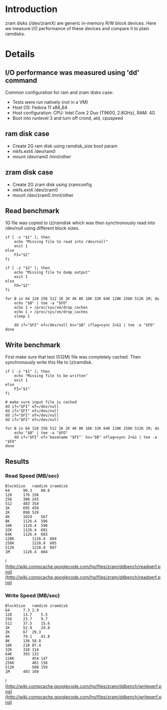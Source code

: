 # Introduction #

zram disks (/dev/zramX) are generic in-memory R/W block devices. Here we measure I/O performance of these devices and compare it to plain ramdisks.

# Details #

## I/O performance was measured using 'dd' command ##

Common configuration for ram and zram disks case:
  * Tests were run natively (not in a VM)
  * Host OS: Fedora 11 x86\_64
  * Host configuration: CPU: Intel Core 2 Duo (T9600, 2.8GHz), RAM: 4G
  * Boot into runlevel 3 and turn off crond, atd, cpuspeed

## ram disk case ##
  * Create 2G ram disk using ramdisk\_size boot param
  * mkfs.ext4 /dev/ram0
  * mount /dev/ram0 /mnt/other

## zram disk case ##
  * Create 2G zram disk using zramconfig
  * mkfs.ext4 /dev/zram0
  * mount /dev/zram0 /mnt/other


## Read benchmark ##
1G file was copied to (z)ramdisk which was then synchronously read into /dev/null using different block sizes.
```
if [ -z "$1" ]; then
	echo "Missing file to read into /dev/null"
	exit 1
else
	FI="$1"
fi

if [ -z "$2" ]; then
	echo "Missing file to dump output"
	exit 1
else
	FO="$2"
fi

for B in 64 128 256 512 1K 2K 4K 8K 16K 32K 64K 128K 256K 512K 1M; do
	echo "$B" | tee -a "$FO"
	echo 1 > /proc/sys/vm/drop_caches
	echo 1 > /proc/sys/vm/drop_caches
	sleep 1

	dd if="$FI" of=/dev/null bs="$B" iflag=sync 2>&1 | tee -a "$FO"
done
```

## Write benchmark ##
First make sure that test (512M) file was completely cached. Then synchronously write this file to (z)ramdisk.
```
if [ -z "$1" ]; then
	echo "Missing file to be written"
	exit 1
else
	FI="$1"
fi

# make sure input file is cached
dd if="$FI" of=/dev/null
dd if="$FI" of=/dev/null
dd if="$FI" of=/dev/null
dd if="$FI" of=/dev/null

for B in 64 128 256 512 1K 2K 4K 8K 16K 32K 64K 128K 256K 512K 1M; do
	echo "$B" | tee -a "$FO"
	dd if="$FI" of=`basename "$FI"` bs="$B" oflag=sync 2>&1 | tee -a "$FO"
done
```

## Results ##

### Read Speed (MB/sec) ###
```
BlockSize	ramdisk	zramdisk
64		90.3	88.6
128		176	156
256		300	245
512		483	354
1K		695	450
2K		890	520
4K		1024	567
8K		1126.4	586
16K		1126.4	598
32K		1126.4	601
64K		1126.4	603
128K		1126.4	604
256K		1228.8	605
512K		1228.8	607
1M		1126.4	604
```

![http://wiki.compcache.googlecode.com/hg/files/zram/ddbench/readperf.png](http://wiki.compcache.googlecode.com/hg/files/zram/ddbench/readperf.png)

### Write Speed (MB/sec) ###
```
BlockSize	ramdisk	zramdisk
64		7.3	2.9
128		13.7	5.5
256		23.7	9.7
512		37.5	15.6
1K		52.9	24.8
2K		67	29.3
4K		79.1	41.8
8K		136	58.8
16K		218	87.4
32K		310	114
64K		393	133
128K		454	147
256K		481	156
512K		500	159
1M		403	160
```

![http://wiki.compcache.googlecode.com/hg/files/zram/ddbench/writeperf.png](http://wiki.compcache.googlecode.com/hg/files/zram/ddbench/writeperf.png)